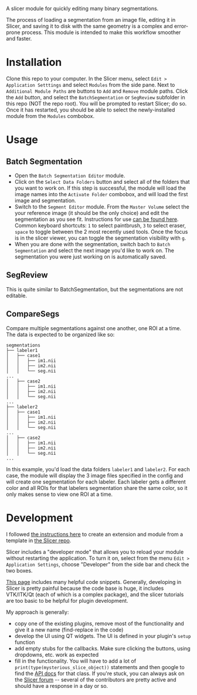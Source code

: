 A slicer module for quickly editing many binary segmentations.

The process of loading a segmentation from an image file, editing it in Slicer, and saving it to disk with the same geometry is a complex and error-prone process. This module is intended to make this workflow smoother and faster.

# Installation

Clone this repo to your computer. In the Slicer menu, select `Edit > Application Setttings` and select `Modules` from the side pane. Next to `Additional Module Paths` are buttons to `Add` and `Remove` module paths. Click the `Add` button, and select the `BatchSegmentation` or `SegReview` subfolder in this repo (NOT the repo root). You will be prompted to restart Slicer; do so. Once it has restarted, you should be able to select the newly-installed module from the `Modules` combobox.

# Usage

## Batch Segmentation

* Open the `Batch Segmentation Editor` module.
* Click on the `Select Data Folders` button and select all of the folders that you want to work on. If this step is successful, the module will load the image names into the `Activate Folder` combobox, and will load the first image and segmentation.
* Switch to the `Segment Editor` module. From the `Master Volume` select the your reference image (it should be the only choice) and edit the segmentation as you see fit. Instructions for use [can be found here](https://slicer.readthedocs.io/en/latest/user_guide/module_segmenteditor.html). Common keyboard shortcuts: `1` to select paintbrush, `3` to select eraser, `space` to toggle between the 2 most recently used tools. Once the focus is in the slicer viewer, you can toggle the segmentation visibility with `g`.
* When you are done with the segmentation, switch bach to `Batch Segmentation` and select the next image you'd like to work on. The segmentation you were just working on is automatically saved.

## SegReview

This is quite similar to BatchSegmentation, but the segmentations are not editable.

## CompareSegs

Compare multiple segmentations against one another, one ROI at a time. The data is expected to be organized like so:

```
segmentations
├── labeler1
│   ├── case1
│   │   ├── im1.nii
│   │   ├── im2.nii
│   │   └── seg.nii
...
│   ├── case2
│   │   ├── im1.nii
│   │   ├── im2.nii
│   │   └── seg.nii
...
├── labeler2
│   ├── case1
│   │   ├── im1.nii
│   │   ├── im2.nii
│   │   └── seg.nii
...
│   ├── case2
│   │   ├── im1.nii
│   │   ├── im2.nii
│   │   └── seg.nii
...
```

In this example, you'd load the data folders `labeler1` and `labeler2`. For each case, the module will display the 3 image files specified in the config and will create one segmentation for each labeler. Each labeler gets a different color and all ROIs for that labelers segmentation share the same color, so it only makes sense to view one ROI at a time.

# Development

I followed [the instructions here](https://na-mic.org/wiki/2013_Project_Week_Breakout_Session:Slicer4Python) to create an extension and module from a template in [the Slicer repo](https://github.com/Slicer/Slicer).

Slicer includes a "developer mode" that allows you to reload your module without restarting the application. To turn it on, select from the menu `Edit > Application Settings`, choose "Developer" from the side bar and check the two boxes.

[This page](https://slicer.readthedocs.io/en/latest/developer_guide/script_repository.html) includes many helpful code snippets. Generally, developing in Slicer is pretty painful because the code base is huge, it includes VTK/ITK/Qt (each of which is a complex package), and the slicer tutorials are too basic to be helpful for plugin development.

My approach is generally:

* copy one of the existing plugins, remove most of the functionality and give it a new name (find-replace in the code)
* develop the UI using QT widgets. The UI is defined in your plugin's `setup` function
* add empty stubs for the callbacks. Make sure clicking the buttons, using dropdowns, etc. work as expected
* fill in the functionality. You will have to add a lot of `print(type(mysterious_slice_object))` statements and then google to find the [API docs](https://apidocs.slicer.org/master/index.html) for that class. If you're stuck, you can always ask on the [Slicer forum](https://discourse.slicer.org/t/welcome-to-the-3d-slicer-forum/8) -- several of the contributors are pretty active and should have a response in a day or so.
